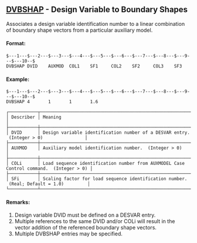 ## [DVBSHAP](https://help.hexagonmi.com/bundle/MSC_Nastran_2022.4/page/Nastran_Combined_Book/qrg/bulkde/TOC.DVBSHAP.xhtml) - Design Variable to Boundary Shapes

Associates a design variable identification number to a linear combination of boundary shape vectors from a particular auxiliary model.

#### Format:

```nastran
$---1---$---2---$---3---$---4---$---5---$---6---$---7---$---8---$---9---$---10--$
DVBSHAP DVID    AUXMOD  COL1    SF1     COL2    SF2     COL3    SF3             
```

#### Example:

```nastran
$---1---$---2---$---3---$---4---$---5---$---6---$---7---$---8---$---9---$---10--$
DVBSHAP 4       1       1       1.6                                             
```

```text
┌───────────┬────────────────────────────────────────────────────────────────────────────────────────┐
│ Describer │ Meaning                                                                                │
├───────────┼────────────────────────────────────────────────────────────────────────────────────────┤
│ DVID      │ Design variable identification number of a DESVAR entry.  (Integer > 0)                │
├───────────┼────────────────────────────────────────────────────────────────────────────────────────┤
│ AUXMOD    │ Auxiliary model identification number.  (Integer > 0)                                  │
├───────────┼────────────────────────────────────────────────────────────────────────────────────────┤
│ COLi      │ Load sequence identification number from AUXMODEL Case Control command.  (Integer > 0) │
├───────────┼────────────────────────────────────────────────────────────────────────────────────────┤
│ SFi       │ Scaling factor for load sequence identification number.  (Real; Default = 1.0)         │
└───────────┴────────────────────────────────────────────────────────────────────────────────────────┘
```

#### Remarks:

1. Design variable DVID must be defined on a DESVAR entry.
2. Multiple references to the same DVID and/or COLi will result in the vector addition of the referenced boundary shape vectors.
3. Multiple DVBSHAP entries may be specified.
